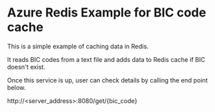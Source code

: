 # Azure Redis Example for BIC code cache

This is a simple example of caching data in Redis. 

It reads BIC codes from a text file and adds data to Redis cache if BIC doesn't exist. 

Once this service is up, user can check details by calling the end point below. 

http://<server_address>:8080/get/{bic_code}


